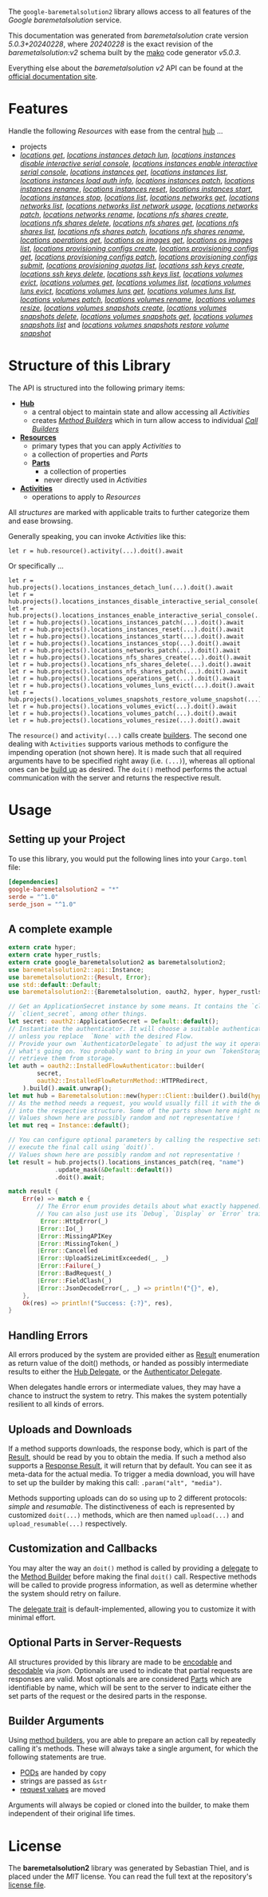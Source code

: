 <!---
DO NOT EDIT !
This file was generated automatically from 'src/generator/templates/api/README.md.mako'
DO NOT EDIT !
-->
The `google-baremetalsolution2` library allows access to all features of the *Google baremetalsolution* service.

This documentation was generated from *baremetalsolution* crate version *5.0.3+20240228*, where *20240228* is the exact revision of the *baremetalsolution:v2* schema built by the [mako](http://www.makotemplates.org/) code generator *v5.0.3*.

Everything else about the *baremetalsolution* *v2* API can be found at the
[official documentation site](https://cloud.google.com/bare-metal).
# Features

Handle the following *Resources* with ease from the central [hub](https://docs.rs/google-baremetalsolution2/5.0.3+20240228/google_baremetalsolution2/Baremetalsolution) ... 

* projects
 * [*locations get*](https://docs.rs/google-baremetalsolution2/5.0.3+20240228/google_baremetalsolution2/api::ProjectLocationGetCall), [*locations instances detach lun*](https://docs.rs/google-baremetalsolution2/5.0.3+20240228/google_baremetalsolution2/api::ProjectLocationInstanceDetachLunCall), [*locations instances disable interactive serial console*](https://docs.rs/google-baremetalsolution2/5.0.3+20240228/google_baremetalsolution2/api::ProjectLocationInstanceDisableInteractiveSerialConsoleCall), [*locations instances enable interactive serial console*](https://docs.rs/google-baremetalsolution2/5.0.3+20240228/google_baremetalsolution2/api::ProjectLocationInstanceEnableInteractiveSerialConsoleCall), [*locations instances get*](https://docs.rs/google-baremetalsolution2/5.0.3+20240228/google_baremetalsolution2/api::ProjectLocationInstanceGetCall), [*locations instances list*](https://docs.rs/google-baremetalsolution2/5.0.3+20240228/google_baremetalsolution2/api::ProjectLocationInstanceListCall), [*locations instances load auth info*](https://docs.rs/google-baremetalsolution2/5.0.3+20240228/google_baremetalsolution2/api::ProjectLocationInstanceLoadAuthInfoCall), [*locations instances patch*](https://docs.rs/google-baremetalsolution2/5.0.3+20240228/google_baremetalsolution2/api::ProjectLocationInstancePatchCall), [*locations instances rename*](https://docs.rs/google-baremetalsolution2/5.0.3+20240228/google_baremetalsolution2/api::ProjectLocationInstanceRenameCall), [*locations instances reset*](https://docs.rs/google-baremetalsolution2/5.0.3+20240228/google_baremetalsolution2/api::ProjectLocationInstanceResetCall), [*locations instances start*](https://docs.rs/google-baremetalsolution2/5.0.3+20240228/google_baremetalsolution2/api::ProjectLocationInstanceStartCall), [*locations instances stop*](https://docs.rs/google-baremetalsolution2/5.0.3+20240228/google_baremetalsolution2/api::ProjectLocationInstanceStopCall), [*locations list*](https://docs.rs/google-baremetalsolution2/5.0.3+20240228/google_baremetalsolution2/api::ProjectLocationListCall), [*locations networks get*](https://docs.rs/google-baremetalsolution2/5.0.3+20240228/google_baremetalsolution2/api::ProjectLocationNetworkGetCall), [*locations networks list*](https://docs.rs/google-baremetalsolution2/5.0.3+20240228/google_baremetalsolution2/api::ProjectLocationNetworkListCall), [*locations networks list network usage*](https://docs.rs/google-baremetalsolution2/5.0.3+20240228/google_baremetalsolution2/api::ProjectLocationNetworkListNetworkUsageCall), [*locations networks patch*](https://docs.rs/google-baremetalsolution2/5.0.3+20240228/google_baremetalsolution2/api::ProjectLocationNetworkPatchCall), [*locations networks rename*](https://docs.rs/google-baremetalsolution2/5.0.3+20240228/google_baremetalsolution2/api::ProjectLocationNetworkRenameCall), [*locations nfs shares create*](https://docs.rs/google-baremetalsolution2/5.0.3+20240228/google_baremetalsolution2/api::ProjectLocationNfsShareCreateCall), [*locations nfs shares delete*](https://docs.rs/google-baremetalsolution2/5.0.3+20240228/google_baremetalsolution2/api::ProjectLocationNfsShareDeleteCall), [*locations nfs shares get*](https://docs.rs/google-baremetalsolution2/5.0.3+20240228/google_baremetalsolution2/api::ProjectLocationNfsShareGetCall), [*locations nfs shares list*](https://docs.rs/google-baremetalsolution2/5.0.3+20240228/google_baremetalsolution2/api::ProjectLocationNfsShareListCall), [*locations nfs shares patch*](https://docs.rs/google-baremetalsolution2/5.0.3+20240228/google_baremetalsolution2/api::ProjectLocationNfsSharePatchCall), [*locations nfs shares rename*](https://docs.rs/google-baremetalsolution2/5.0.3+20240228/google_baremetalsolution2/api::ProjectLocationNfsShareRenameCall), [*locations operations get*](https://docs.rs/google-baremetalsolution2/5.0.3+20240228/google_baremetalsolution2/api::ProjectLocationOperationGetCall), [*locations os images get*](https://docs.rs/google-baremetalsolution2/5.0.3+20240228/google_baremetalsolution2/api::ProjectLocationOsImageGetCall), [*locations os images list*](https://docs.rs/google-baremetalsolution2/5.0.3+20240228/google_baremetalsolution2/api::ProjectLocationOsImageListCall), [*locations provisioning configs create*](https://docs.rs/google-baremetalsolution2/5.0.3+20240228/google_baremetalsolution2/api::ProjectLocationProvisioningConfigCreateCall), [*locations provisioning configs get*](https://docs.rs/google-baremetalsolution2/5.0.3+20240228/google_baremetalsolution2/api::ProjectLocationProvisioningConfigGetCall), [*locations provisioning configs patch*](https://docs.rs/google-baremetalsolution2/5.0.3+20240228/google_baremetalsolution2/api::ProjectLocationProvisioningConfigPatchCall), [*locations provisioning configs submit*](https://docs.rs/google-baremetalsolution2/5.0.3+20240228/google_baremetalsolution2/api::ProjectLocationProvisioningConfigSubmitCall), [*locations provisioning quotas list*](https://docs.rs/google-baremetalsolution2/5.0.3+20240228/google_baremetalsolution2/api::ProjectLocationProvisioningQuotaListCall), [*locations ssh keys create*](https://docs.rs/google-baremetalsolution2/5.0.3+20240228/google_baremetalsolution2/api::ProjectLocationSshKeyCreateCall), [*locations ssh keys delete*](https://docs.rs/google-baremetalsolution2/5.0.3+20240228/google_baremetalsolution2/api::ProjectLocationSshKeyDeleteCall), [*locations ssh keys list*](https://docs.rs/google-baremetalsolution2/5.0.3+20240228/google_baremetalsolution2/api::ProjectLocationSshKeyListCall), [*locations volumes evict*](https://docs.rs/google-baremetalsolution2/5.0.3+20240228/google_baremetalsolution2/api::ProjectLocationVolumeEvictCall), [*locations volumes get*](https://docs.rs/google-baremetalsolution2/5.0.3+20240228/google_baremetalsolution2/api::ProjectLocationVolumeGetCall), [*locations volumes list*](https://docs.rs/google-baremetalsolution2/5.0.3+20240228/google_baremetalsolution2/api::ProjectLocationVolumeListCall), [*locations volumes luns evict*](https://docs.rs/google-baremetalsolution2/5.0.3+20240228/google_baremetalsolution2/api::ProjectLocationVolumeLunEvictCall), [*locations volumes luns get*](https://docs.rs/google-baremetalsolution2/5.0.3+20240228/google_baremetalsolution2/api::ProjectLocationVolumeLunGetCall), [*locations volumes luns list*](https://docs.rs/google-baremetalsolution2/5.0.3+20240228/google_baremetalsolution2/api::ProjectLocationVolumeLunListCall), [*locations volumes patch*](https://docs.rs/google-baremetalsolution2/5.0.3+20240228/google_baremetalsolution2/api::ProjectLocationVolumePatchCall), [*locations volumes rename*](https://docs.rs/google-baremetalsolution2/5.0.3+20240228/google_baremetalsolution2/api::ProjectLocationVolumeRenameCall), [*locations volumes resize*](https://docs.rs/google-baremetalsolution2/5.0.3+20240228/google_baremetalsolution2/api::ProjectLocationVolumeResizeCall), [*locations volumes snapshots create*](https://docs.rs/google-baremetalsolution2/5.0.3+20240228/google_baremetalsolution2/api::ProjectLocationVolumeSnapshotCreateCall), [*locations volumes snapshots delete*](https://docs.rs/google-baremetalsolution2/5.0.3+20240228/google_baremetalsolution2/api::ProjectLocationVolumeSnapshotDeleteCall), [*locations volumes snapshots get*](https://docs.rs/google-baremetalsolution2/5.0.3+20240228/google_baremetalsolution2/api::ProjectLocationVolumeSnapshotGetCall), [*locations volumes snapshots list*](https://docs.rs/google-baremetalsolution2/5.0.3+20240228/google_baremetalsolution2/api::ProjectLocationVolumeSnapshotListCall) and [*locations volumes snapshots restore volume snapshot*](https://docs.rs/google-baremetalsolution2/5.0.3+20240228/google_baremetalsolution2/api::ProjectLocationVolumeSnapshotRestoreVolumeSnapshotCall)




# Structure of this Library

The API is structured into the following primary items:

* **[Hub](https://docs.rs/google-baremetalsolution2/5.0.3+20240228/google_baremetalsolution2/Baremetalsolution)**
    * a central object to maintain state and allow accessing all *Activities*
    * creates [*Method Builders*](https://docs.rs/google-baremetalsolution2/5.0.3+20240228/google_baremetalsolution2/client::MethodsBuilder) which in turn
      allow access to individual [*Call Builders*](https://docs.rs/google-baremetalsolution2/5.0.3+20240228/google_baremetalsolution2/client::CallBuilder)
* **[Resources](https://docs.rs/google-baremetalsolution2/5.0.3+20240228/google_baremetalsolution2/client::Resource)**
    * primary types that you can apply *Activities* to
    * a collection of properties and *Parts*
    * **[Parts](https://docs.rs/google-baremetalsolution2/5.0.3+20240228/google_baremetalsolution2/client::Part)**
        * a collection of properties
        * never directly used in *Activities*
* **[Activities](https://docs.rs/google-baremetalsolution2/5.0.3+20240228/google_baremetalsolution2/client::CallBuilder)**
    * operations to apply to *Resources*

All *structures* are marked with applicable traits to further categorize them and ease browsing.

Generally speaking, you can invoke *Activities* like this:

```Rust,ignore
let r = hub.resource().activity(...).doit().await
```

Or specifically ...

```ignore
let r = hub.projects().locations_instances_detach_lun(...).doit().await
let r = hub.projects().locations_instances_disable_interactive_serial_console(...).doit().await
let r = hub.projects().locations_instances_enable_interactive_serial_console(...).doit().await
let r = hub.projects().locations_instances_patch(...).doit().await
let r = hub.projects().locations_instances_reset(...).doit().await
let r = hub.projects().locations_instances_start(...).doit().await
let r = hub.projects().locations_instances_stop(...).doit().await
let r = hub.projects().locations_networks_patch(...).doit().await
let r = hub.projects().locations_nfs_shares_create(...).doit().await
let r = hub.projects().locations_nfs_shares_delete(...).doit().await
let r = hub.projects().locations_nfs_shares_patch(...).doit().await
let r = hub.projects().locations_operations_get(...).doit().await
let r = hub.projects().locations_volumes_luns_evict(...).doit().await
let r = hub.projects().locations_volumes_snapshots_restore_volume_snapshot(...).doit().await
let r = hub.projects().locations_volumes_evict(...).doit().await
let r = hub.projects().locations_volumes_patch(...).doit().await
let r = hub.projects().locations_volumes_resize(...).doit().await
```

The `resource()` and `activity(...)` calls create [builders][builder-pattern]. The second one dealing with `Activities` 
supports various methods to configure the impending operation (not shown here). It is made such that all required arguments have to be 
specified right away (i.e. `(...)`), whereas all optional ones can be [build up][builder-pattern] as desired.
The `doit()` method performs the actual communication with the server and returns the respective result.

# Usage

## Setting up your Project

To use this library, you would put the following lines into your `Cargo.toml` file:

```toml
[dependencies]
google-baremetalsolution2 = "*"
serde = "^1.0"
serde_json = "^1.0"
```

## A complete example

```Rust
extern crate hyper;
extern crate hyper_rustls;
extern crate google_baremetalsolution2 as baremetalsolution2;
use baremetalsolution2::api::Instance;
use baremetalsolution2::{Result, Error};
use std::default::Default;
use baremetalsolution2::{Baremetalsolution, oauth2, hyper, hyper_rustls, chrono, FieldMask};

// Get an ApplicationSecret instance by some means. It contains the `client_id` and 
// `client_secret`, among other things.
let secret: oauth2::ApplicationSecret = Default::default();
// Instantiate the authenticator. It will choose a suitable authentication flow for you, 
// unless you replace  `None` with the desired Flow.
// Provide your own `AuthenticatorDelegate` to adjust the way it operates and get feedback about 
// what's going on. You probably want to bring in your own `TokenStorage` to persist tokens and
// retrieve them from storage.
let auth = oauth2::InstalledFlowAuthenticator::builder(
        secret,
        oauth2::InstalledFlowReturnMethod::HTTPRedirect,
    ).build().await.unwrap();
let mut hub = Baremetalsolution::new(hyper::Client::builder().build(hyper_rustls::HttpsConnectorBuilder::new().with_native_roots().https_or_http().enable_http1().build()), auth);
// As the method needs a request, you would usually fill it with the desired information
// into the respective structure. Some of the parts shown here might not be applicable !
// Values shown here are possibly random and not representative !
let mut req = Instance::default();

// You can configure optional parameters by calling the respective setters at will, and
// execute the final call using `doit()`.
// Values shown here are possibly random and not representative !
let result = hub.projects().locations_instances_patch(req, "name")
             .update_mask(&Default::default())
             .doit().await;

match result {
    Err(e) => match e {
        // The Error enum provides details about what exactly happened.
        // You can also just use its `Debug`, `Display` or `Error` traits
         Error::HttpError(_)
        |Error::Io(_)
        |Error::MissingAPIKey
        |Error::MissingToken(_)
        |Error::Cancelled
        |Error::UploadSizeLimitExceeded(_, _)
        |Error::Failure(_)
        |Error::BadRequest(_)
        |Error::FieldClash(_)
        |Error::JsonDecodeError(_, _) => println!("{}", e),
    },
    Ok(res) => println!("Success: {:?}", res),
}

```
## Handling Errors

All errors produced by the system are provided either as [Result](https://docs.rs/google-baremetalsolution2/5.0.3+20240228/google_baremetalsolution2/client::Result) enumeration as return value of
the doit() methods, or handed as possibly intermediate results to either the 
[Hub Delegate](https://docs.rs/google-baremetalsolution2/5.0.3+20240228/google_baremetalsolution2/client::Delegate), or the [Authenticator Delegate](https://docs.rs/yup-oauth2/*/yup_oauth2/trait.AuthenticatorDelegate.html).

When delegates handle errors or intermediate values, they may have a chance to instruct the system to retry. This 
makes the system potentially resilient to all kinds of errors.

## Uploads and Downloads
If a method supports downloads, the response body, which is part of the [Result](https://docs.rs/google-baremetalsolution2/5.0.3+20240228/google_baremetalsolution2/client::Result), should be
read by you to obtain the media.
If such a method also supports a [Response Result](https://docs.rs/google-baremetalsolution2/5.0.3+20240228/google_baremetalsolution2/client::ResponseResult), it will return that by default.
You can see it as meta-data for the actual media. To trigger a media download, you will have to set up the builder by making
this call: `.param("alt", "media")`.

Methods supporting uploads can do so using up to 2 different protocols: 
*simple* and *resumable*. The distinctiveness of each is represented by customized 
`doit(...)` methods, which are then named `upload(...)` and `upload_resumable(...)` respectively.

## Customization and Callbacks

You may alter the way an `doit()` method is called by providing a [delegate](https://docs.rs/google-baremetalsolution2/5.0.3+20240228/google_baremetalsolution2/client::Delegate) to the 
[Method Builder](https://docs.rs/google-baremetalsolution2/5.0.3+20240228/google_baremetalsolution2/client::CallBuilder) before making the final `doit()` call. 
Respective methods will be called to provide progress information, as well as determine whether the system should 
retry on failure.

The [delegate trait](https://docs.rs/google-baremetalsolution2/5.0.3+20240228/google_baremetalsolution2/client::Delegate) is default-implemented, allowing you to customize it with minimal effort.

## Optional Parts in Server-Requests

All structures provided by this library are made to be [encodable](https://docs.rs/google-baremetalsolution2/5.0.3+20240228/google_baremetalsolution2/client::RequestValue) and 
[decodable](https://docs.rs/google-baremetalsolution2/5.0.3+20240228/google_baremetalsolution2/client::ResponseResult) via *json*. Optionals are used to indicate that partial requests are responses 
are valid.
Most optionals are are considered [Parts](https://docs.rs/google-baremetalsolution2/5.0.3+20240228/google_baremetalsolution2/client::Part) which are identifiable by name, which will be sent to 
the server to indicate either the set parts of the request or the desired parts in the response.

## Builder Arguments

Using [method builders](https://docs.rs/google-baremetalsolution2/5.0.3+20240228/google_baremetalsolution2/client::CallBuilder), you are able to prepare an action call by repeatedly calling it's methods.
These will always take a single argument, for which the following statements are true.

* [PODs][wiki-pod] are handed by copy
* strings are passed as `&str`
* [request values](https://docs.rs/google-baremetalsolution2/5.0.3+20240228/google_baremetalsolution2/client::RequestValue) are moved

Arguments will always be copied or cloned into the builder, to make them independent of their original life times.

[wiki-pod]: http://en.wikipedia.org/wiki/Plain_old_data_structure
[builder-pattern]: http://en.wikipedia.org/wiki/Builder_pattern
[google-go-api]: https://github.com/google/google-api-go-client

# License
The **baremetalsolution2** library was generated by Sebastian Thiel, and is placed 
under the *MIT* license.
You can read the full text at the repository's [license file][repo-license].

[repo-license]: https://github.com/Byron/google-apis-rsblob/main/LICENSE.md

